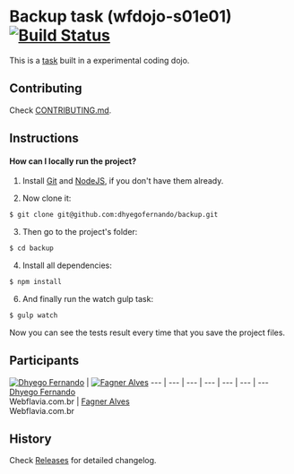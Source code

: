# Backup task (wfdojo-s01e01) [![Build Status](https://travis-ci.org/Webflavia/backup.svg?branch=master)](https://travis-ci.org/Webflavia/backup)

This is a [task](http://dojopuzzles.com/problemas/exibe/encontrando-arquivos-duplicados/) built in a experimental coding dojo.

## Contributing

Check [CONTRIBUTING.md](CONTRIBUTING.md).

## Instructions

#### How can I locally run the project?

1. Install [Git](http://git-scm.com/downloads) and [NodeJS](http://nodejs.org/download/), if you don't have them already.

2. Now clone it:

  ```sh
  $ git clone git@github.com:dhyegofernando/backup.git
  ```

3. Then go to the project's folder:

  ```sh
  $ cd backup
  ```

4. Install all dependencies:

  ```sh
  $ npm install
  ```

6. And finally run the watch gulp task:

  ```sh
  $ gulp watch
  ```

Now you can see the tests result every time that you save the project files.

## Participants

[![Dhyego Fernando](http://gravatar.com/avatar/55e32e2b636bd2b28e9004c57ab9e363?s=70)](https://github.com/dhyegofernando) | [![Fagner Alves](http://gravatar.com/avatar/58c9fb6723eaeb86c280233505433d21?s=70)](https://github.com/fagner-alves)
--- | --- | --- | --- | --- | --- | ---
[Dhyego Fernando](https://github.com/dhyegofernando)<br>Webflavia.com.br | [Fagner Alves](https://github.com/fagner-alves)<br>Webflavia.com.br

## History

Check [Releases](https://github.com/dhyegofernando/backup/releases) for detailed changelog.

